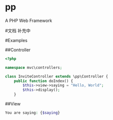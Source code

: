 # pp
A PHP Web Framework

#文档
补充中

#Examples

##Controller
~~~php
<?php

namespace mvc\controllers;

class InviteController extends \pp\Controller {
	public function doIndex() {
	  	$this->view->saying = "Hello, World";
		$this->display();
	}
~~~

##View
~~~php
You are saying: {$saying}
~~~
	

